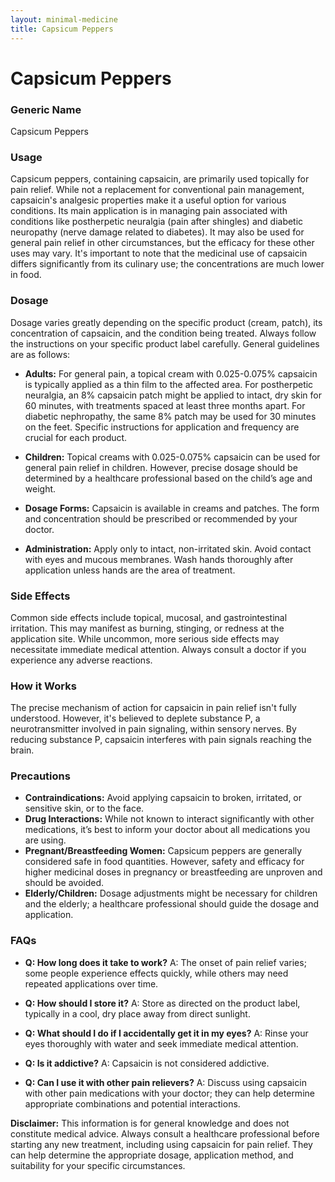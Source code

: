 ```yaml
---
layout: minimal-medicine
title: Capsicum Peppers
---
```


# Capsicum Peppers
### Generic Name
Capsicum Peppers

### Usage
Capsicum peppers, containing capsaicin, are primarily used topically for pain relief.  While not a replacement for conventional pain management, capsaicin's analgesic properties make it a useful option for various conditions. Its main application is in managing pain associated with conditions like postherpetic neuralgia (pain after shingles) and diabetic neuropathy (nerve damage related to diabetes).  It may also be used for general pain relief in other circumstances, but the efficacy for these other uses may vary.  It's important to note that the medicinal use of capsaicin differs significantly from its culinary use; the concentrations are much lower in food.


### Dosage
Dosage varies greatly depending on the specific product (cream, patch), its concentration of capsaicin, and the condition being treated.  Always follow the instructions on your specific product label carefully.  General guidelines are as follows:

* **Adults:** For general pain, a topical cream with 0.025-0.075% capsaicin is typically applied as a thin film to the affected area.  For postherpetic neuralgia, an 8% capsaicin patch might be applied to intact, dry skin for 60 minutes, with treatments spaced at least three months apart. For diabetic nephropathy, the same 8% patch may be used for 30 minutes on the feet.  Specific instructions for application and frequency are crucial for each product.

* **Children:** Topical creams with 0.025-0.075% capsaicin can be used for general pain relief in children.  However, precise dosage should be determined by a healthcare professional based on the child’s age and weight.

* **Dosage Forms:** Capsaicin is available in creams and patches.  The form and concentration should be prescribed or recommended by your doctor.

* **Administration:** Apply only to intact, non-irritated skin. Avoid contact with eyes and mucous membranes.  Wash hands thoroughly after application unless hands are the area of treatment.


### Side Effects
Common side effects include topical, mucosal, and gastrointestinal irritation.  This may manifest as burning, stinging, or redness at the application site.  While uncommon, more serious side effects may necessitate immediate medical attention. Always consult a doctor if you experience any adverse reactions.


### How it Works
The precise mechanism of action for capsaicin in pain relief isn't fully understood.  However, it's believed to deplete substance P, a neurotransmitter involved in pain signaling, within sensory nerves. By reducing substance P, capsaicin interferes with pain signals reaching the brain.


### Precautions
* **Contraindications:** Avoid applying capsaicin to broken, irritated, or sensitive skin, or to the face.
* **Drug Interactions:** While not known to interact significantly with other medications, it’s best to inform your doctor about all medications you are using.
* **Pregnant/Breastfeeding Women:**  Capsicum peppers are generally considered safe in food quantities. However, safety and efficacy for higher medicinal doses in pregnancy or breastfeeding are unproven and should be avoided.
* **Elderly/Children:**  Dosage adjustments might be necessary for children and the elderly; a healthcare professional should guide the dosage and application.


### FAQs

* **Q: How long does it take to work?** A: The onset of pain relief varies; some people experience effects quickly, while others may need repeated applications over time.

* **Q: How should I store it?** A: Store as directed on the product label, typically in a cool, dry place away from direct sunlight.

* **Q: What should I do if I accidentally get it in my eyes?** A: Rinse your eyes thoroughly with water and seek immediate medical attention.

* **Q: Is it addictive?** A: Capsaicin is not considered addictive.

* **Q: Can I use it with other pain relievers?** A: Discuss using capsaicin with other pain medications with your doctor; they can help determine appropriate combinations and potential interactions.

**Disclaimer:** This information is for general knowledge and does not constitute medical advice. Always consult a healthcare professional before starting any new treatment, including using capsaicin for pain relief.  They can help determine the appropriate dosage, application method, and suitability for your specific circumstances.

